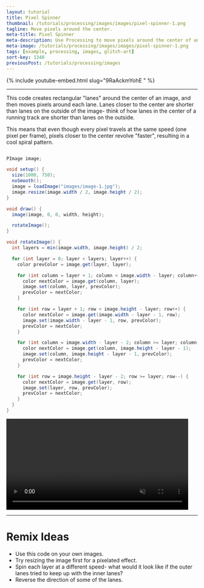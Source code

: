 ```yaml
---
layout: tutorial
title: Pixel Spinner
thumbnail: /tutorials/processing/images/images/pixel-spinner-1.png
tagline: Move pixels around the center.
meta-title: Pixel Spinner
meta-description: Use Processing to move pixels around the center of an image.
meta-image: /tutorials/processing/images/images/pixel-spinner-1.png
tags: [example, processing, images, glitch-art]
sort-key: 1340
previousPost: /tutorials/processing/images
---
```


{% include youtube-embed.html slug="9RaAckmYohE " %}

---

This code creates rectangular "lanes" around the center of an image, and then moves pixels around each lane. Lanes closer to the center are shorter than lanes on the outside of the image- think of how lanes in the center of a running track are shorter than lanes on the outside.

This means that even though every pixel travels at the same speed (one pixel per frame), pixels closer to the center revolve "faster", resulting in a cool spiral pattern.

```java

PImage image;

void setup() {
  size(1000, 750);
  noSmooth();
  image = loadImage("images/image-1.jpg");
  image.resize(image.width / 2, image.height / 2);
}

void draw() {
  image(image, 0, 0, width, height);

  rotateImage();
}

void rotateImage() {
  int layers = min(image.width, image.height) / 2;

  for (int layer = 0; layer < layers; layer++) {
    color prevColor = image.get(layer, layer);

    for (int column = layer + 1; column < image.width - layer; column++) {
      color nextColor = image.get(column, layer);
      image.set(column, layer, prevColor);
      prevColor = nextColor;
    }

    for (int row = layer + 1; row < image.height - layer; row++) {
      color nextColor = image.get(image.width - layer - 1, row);
      image.set(image.width - layer - 1, row, prevColor);
      prevColor = nextColor;
    }

    for (int column = image.width - layer - 2; column >= layer; column--) {
      color nextColor = image.get(column, image.height - layer - 1);
      image.set(column, image.height - layer - 1, prevColor);
      prevColor = nextColor;
    }

    for (int row = image.height - layer - 2; row >= layer; row--) {
      color nextColor = image.get(layer, row);
      image.set(layer, row, prevColor);
      prevColor = nextColor;
    }
  }
}
```

<video width="95%" autoplay muted loop>
  <source src="/tutorials/processing/images/images/pixel-spinner-2.mp4" type="video/mp4">
</video>

---

# Remix Ideas

- Use this code on your own images.
- Try resizing the image first for a pixelated effect.
- Spin each layer at a different speed- what would it look like if the outer lanes tried to keep up with the inner lanes?
- Reverse the direction of some of the lanes.
